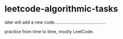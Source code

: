# leetcode-algorithmic-tasks

later will add a new code..........................................

practice from time to time,
mostly LeetCode.


